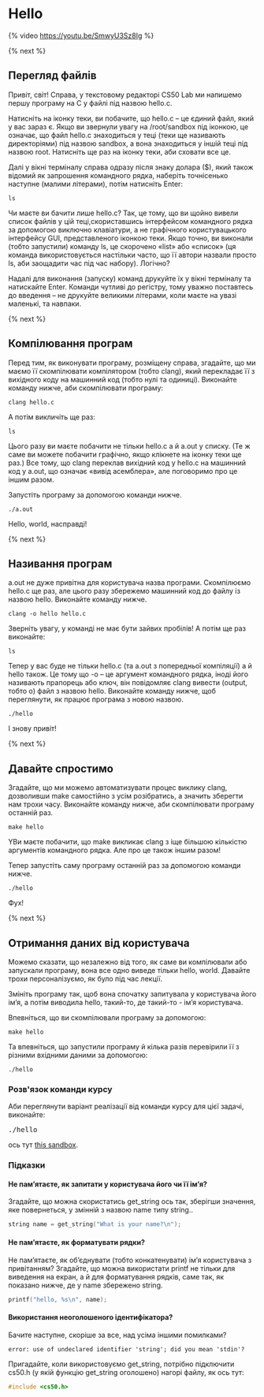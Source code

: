 # Hello

{% video https://youtu.be/SmwyU3Sz8Ig %}

{% next %}

## Перегляд файлів

Привіт, світ! Справа, у текстовому редакторі CS50 Lab ми напишемо першу програму на С у файлі під назвою hello.c. 

Натисніть на іконку теки, ви побачите, що hello.c – це єдиний файл, який у вас зараз є. Якщо ви звернули увагу на /root/sandbox під іконкою, це означає, що файл hello.c знаходиться у теці (теки ще називають директоріями) під назвою sandbox, а вона знаходиться у іншій теці під назвою root. Натисніть ще раз на іконку теки, аби сховати все це.

Далі у вікні терміналу справа одразу після знаку долара ($), який також відомий як запрошення командного рядка, наберіть точнісенько наступне (малими літерами), потім натисніть Enter:


```
ls
```

Чи маєте ви бачити лише hello.c? Так, це тому, що ви щойно вивели список файлів у цій теці,скориставшись інтерфейсом командного рядка за допомогою виключно клавіатури, а не графічного користувацького інтерфейсу GUI, представленого іконкою теки. Якщо точно, ви виконали (тобто запустили) команду ls, це скорочено «list» або «список» (ця команда використовується настільки часто, що її автори назвали просто ls, аби заощадити час під час набору). Логічно?

Надалі для виконання (запуску) команд друкуйте їх у вікні терміналу та натискайте Enter. Команди чутливі до регістру, тому уважно поставтесь до введення – не друкуйте великими літерами, коли маєте на увазі маленькі, та навпаки.

{% next %}

## Компілювання програм

Перед тим, як виконувати програму, розміщену справа, згадайте, що ми маємо її скомпілювати компілятором (тобто clang), який перекладає її з вихідного коду на машинний код (тобто нулі та одиниці). Виконайте команду нижче, аби скомпілювати програму:

```
clang hello.c
```

А потім викличіть ще раз:

```
ls
```

Цього разу ви маєте побачити не тільки hello.c а й a.out у списку. (Те ж саме ви можете побачити графічно, якщо клікнете на іконку теки ще раз.) Все тому, що clang переклав вихідний код у hello.c на машинний код у a.out, що означає «вивід асемблера», але поговоримо про це іншим разом.

Запустіть програму за допомогою команди нижче.


```
./a.out
```

Hello, world, насправді!

{% next %}

## Називання програм

a.out не дуже привітна для користувача назва програми. Скомпілюємо hello.c ще раз, але цього разу збережемо машинний код до файлу із назвою hello. Виконайте команду нижче.

```
clang -o hello hello.c
```

Зверніть увагу, у команді не має бути зайвих пробілів! А потім ще раз виконайте:

```
ls
```

Тепер у вас буде не тільки hello.c (та a.out з попередньої компіляції) а й hello також. Це тому що -o – це аргумент командного рядка, іноді його називають прапорець або ключ, він повідомляє clang вивести (output, тобто o) файл з назвою hello. Виконайте команду нижче, щоб переглянути, як працює програма з новою назвою.

```
./hello
```

І знову привіт!

{% next %}

## Давайте спростимо

Згадайте, що ми можемо автоматизувати процес виклику clang, дозволивши make самостійно з усім розібратись, а значить зберегти нам трохи часу. Виконайте команду нижче, аби скомпілювати програму останній раз.

```
make hello
```

YВи маєте побачити, що make викликає clang з іще більшою кількістю аргументів командного рядка. Але про це також іншим разом!

Тепер запустіть саму програму останній раз за допомогою команди нижче.

```
./hello
```

Фух!

{% next %}

## Отримання даних від користувача

Можемо сказати, що незалежно від того, як саме ви компілювали або запускали програму, вона все одно виведе тільки hello, world. Давайте трохи персоналізуємо, як було під час лекції.

Змініть програму так, щоб вона спочатку запитувала у користувача його ім’я, а потім виводила hello, такий-то, де такий-то - ім’я користувача.

Впевніться, що ви скомпілювали програму за допомогою:

```
make hello
```

Та впевніться, що запустили програму й кілька разів перевірили її з різними вхідними даними за допомогою:

```
./hello
```

### Розв'язок команди курсу

Аби переглянути варіант реалізації від команди курсу для цієї задачі, виконайте:

<pre>
./hello
</pre>

ось тут [this sandbox](http://bit.ly/2Qp0a2g).

### Підказки

#### Не пам’ятаєте, як запитати у користувача його чи її ім’я?

Згадайте, що можна скористатись get_string ось так, зберігши значення, яке повернеться, у змінній з назвою name типу string..

```c
string name = get_string("What is your name?\n");
```

#### Не пам’ятаєте, як форматувати рядки?

Не пам’ятаєте, як об’єднувати (тобто конкатенувати) ім’я користувача з привітанням? Згадайте, що можна використати printf не тільки для виведення на екран, а й для форматування рядків, саме так, як показано нижче, де у name збережено string.

```c
printf("hello, %s\n", name);
```

#### Використання неоголошеного ідентифікатора?

Бачите наступне, скоріше за все, над усіма іншими помилками?

```
error: use of undeclared identifier 'string'; did you mean 'stdin'?
```

Пригадайте, коли використовуємо get_string, потрібно підключити cs50.h (у якій функцію get_string оголошено) нагорі файлу, як ось тут:

```c
#include <cs50.h>
```

